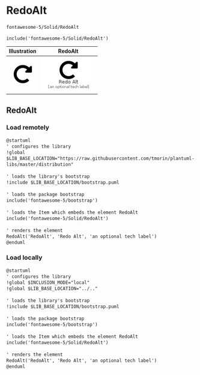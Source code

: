 # RedoAlt


```text
fontawesome-5/Solid/RedoAlt
```

```text
include('fontawesome-5/Solid/RedoAlt')
```



| Illustration | RedoAlt |
| :---: | :---: |
| ![illustration for Illustration](../../fontawesome-5/Solid/RedoAlt.png) | ![illustration for RedoAlt](../../fontawesome-5/Solid/RedoAlt.Local.png) |




## RedoAlt

### Load remotely
```plantuml
@startuml
' configures the library
!global $LIB_BASE_LOCATION="https://raw.githubusercontent.com/tmorin/plantuml-libs/master/distribution"

' loads the library's bootstrap
!include $LIB_BASE_LOCATION/bootstrap.puml

' loads the package bootstrap
include('fontawesome-5/bootstrap')

' loads the Item which embeds the element RedoAlt
include('fontawesome-5/Solid/RedoAlt')

' renders the element
RedoAlt('RedoAlt', 'Redo Alt', 'an optional tech label')
@enduml
```

### Load locally
```plantuml
@startuml
' configures the library
!global $INCLUSION_MODE="local"
!global $LIB_BASE_LOCATION="../.."

' loads the library's bootstrap
!include $LIB_BASE_LOCATION/bootstrap.puml

' loads the package bootstrap
include('fontawesome-5/bootstrap')

' loads the Item which embeds the element RedoAlt
include('fontawesome-5/Solid/RedoAlt')

' renders the element
RedoAlt('RedoAlt', 'Redo Alt', 'an optional tech label')
@enduml
```

